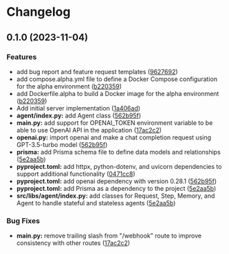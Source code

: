 # Changelog

## 0.1.0 (2023-11-04)


### Features

* add bug report and feature request templates ([9627692](https://github.com/vikyw89/vectara/commit/962769217179ac5ae34a0fef4c147444d3bd44b7))
* add compose.alpha.yml file to define a Docker Compose configuration for the alpha environment ([b220359](https://github.com/vikyw89/vectara/commit/b2203594e9d4794d5dc8fdb21c6914a9356497de))
* add Dockerfile.alpha to build a Docker image for the alpha environment ([b220359](https://github.com/vikyw89/vectara/commit/b2203594e9d4794d5dc8fdb21c6914a9356497de))
* Add initial server implementation ([1a406ad](https://github.com/vikyw89/vectara/commit/1a406ad1872d19c4c0923412d48c2cb67c3b4c68))
* **agent/index.py:** add Agent class ([562b95f](https://github.com/vikyw89/vectara/commit/562b95f0e164fd76eee916344ed18719d45185d2))
* **main.py:** add support for OPENAI_TOKEN environment variable to be able to use OpenAI API in the application ([17ac2c2](https://github.com/vikyw89/vectara/commit/17ac2c2cd65415053e21719d3a27501763f3c990))
* **openai.py:** import openai and make a chat completion request using GPT-3.5-turbo model ([562b95f](https://github.com/vikyw89/vectara/commit/562b95f0e164fd76eee916344ed18719d45185d2))
* **prisma:** add Prisma schema file to define data models and relationships ([5e2aa5b](https://github.com/vikyw89/vectara/commit/5e2aa5b492c867ea826a5fb6c6545c5414eb1e16))
* **pyproject.toml:** add httpx, python-dotenv, and uvicorn dependencies to support additional functionality ([0471cc8](https://github.com/vikyw89/vectara/commit/0471cc8314edaea71fee0ee2c3bbc4e641b22fe1))
* **pyproject.toml:** add openai dependency with version 0.28.1 ([562b95f](https://github.com/vikyw89/vectara/commit/562b95f0e164fd76eee916344ed18719d45185d2))
* **pyproject.toml:** add Prisma as a dependency to the project ([5e2aa5b](https://github.com/vikyw89/vectara/commit/5e2aa5b492c867ea826a5fb6c6545c5414eb1e16))
* **src/libs/agent/index.py:** add classes for Request, Step, Memory, and Agent to handle stateful and stateless agents ([5e2aa5b](https://github.com/vikyw89/vectara/commit/5e2aa5b492c867ea826a5fb6c6545c5414eb1e16))


### Bug Fixes

* **main.py:** remove trailing slash from "/webhook" route to improve consistency with other routes ([17ac2c2](https://github.com/vikyw89/vectara/commit/17ac2c2cd65415053e21719d3a27501763f3c990))
